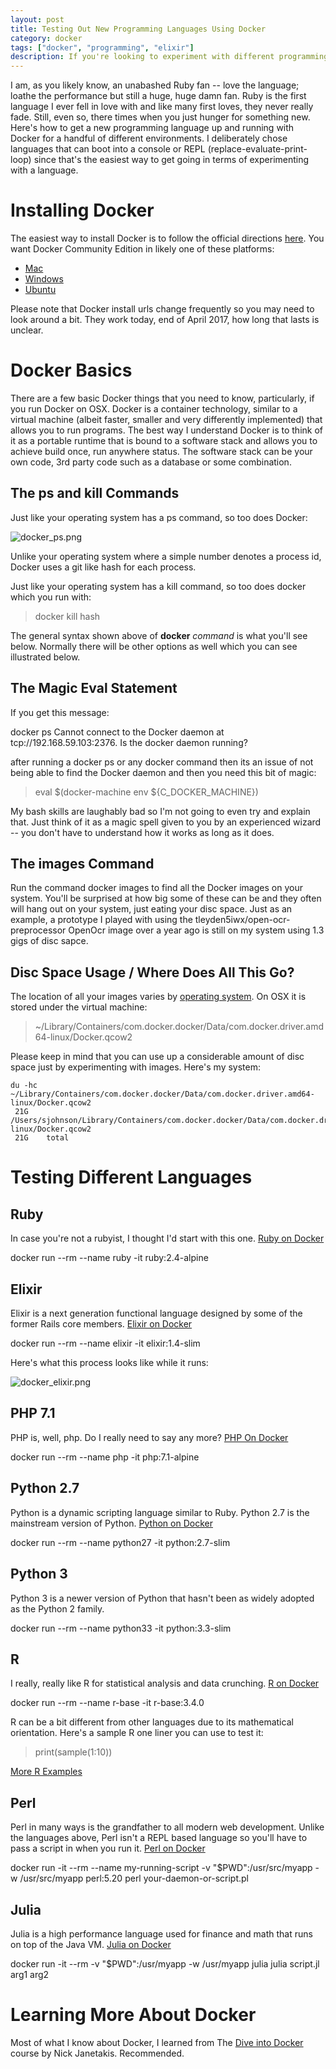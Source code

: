 ```yaml
---
layout: post
title: Testing Out New Programming Languages Using Docker
category: docker
tags: ["docker", "programming", "elixir"]
description: If you're looking to experiment with different programming languages then Docker can make this really, really easy -- far simpler than a native install.
---
```

I am, as you likely know, an unabashed Ruby fan -- love the language; loathe the performance but still a huge, huge damn fan.  Ruby is the first language I ever fell in love with and like many first loves, they never really fade.  Still, even so, there times when you just hunger for something new.  Here's how to get a new programming language up and running with Docker for a handful of different environments.  I deliberately chose languages that can boot into a console or REPL (replace-evaluate-print-loop) since that's the easiest way to get going in terms of experimenting with a language.

# Installing Docker

The easiest way to install Docker is to follow the official directions [here](https://docs.docker.com/engine/installation/).  You want Docker Community Edition in likely one of these platforms:

* [Mac](https://docs.docker.com/docker-for-mac/install/)
* [Windows](https://docs.docker.com/docker-for-windows/install/)
* [Ubuntu](https://docs.docker.com/engine/installation/linux/ubuntu/)

Please note that Docker install urls change frequently so you may need to look around a bit.  They work today, end of April 2017, how long that lasts is unclear.

# Docker Basics

There are a few basic Docker things that you need to know, particularly, if you run Docker on OSX.  Docker is a container technology, similar to a virtual machine (albeit faster, smaller and very differently implemented) that allows you to run programs.  The best way I understand Docker is to think of it as a portable runtime that is bound to a software stack and allows you to achieve build once, run anywhere status.  The software stack can be your own code, 3rd party code such as a database or some combination.

## The ps and kill Commands

Just like your operating system has a ps command, so too does Docker:

![docker_ps.png](/blog/assets/docker_ps.png)

Unlike your operating system where a simple number denotes a process id, Docker uses a git like hash for each process.

Just like your operating system has a kill command, so too does docker which you run with: 

> docker kill hash

The general syntax shown above of **docker** *command* is what you'll see below.  Normally there will be other options as well which you can see illustrated below.


## The Magic Eval Statement

If you get this message:

docker ps
Cannot connect to the Docker daemon at tcp://192.168.59.103:2376. Is the docker daemon running?

after running a docker ps or any docker command then its an issue of not being able to find the Docker daemon and then you need this bit of magic:

> eval $(docker-machine env ${C_DOCKER_MACHINE})

My bash skills are laughably bad so I'm not going to even try and explain that.  Just think of it as a magic spell given to you by an experienced wizard -- you don't have to understand how it works as long as it does.

## The images Command

Run the command docker images to find all the Docker images on your system.  You'll be surprised at how big some of these can be and they often will hang out on your system, just eating your disc space.  Just as an example, a prototype I played with using the tleyden5iwx/open-ocr-preprocessor OpenOcr image over a year ago is still on my system using 1.3 gigs of disc sapce.

## Disc Space Usage / Where Does All This Go?

The location of all your images varies by [operating system](http://stackoverflow.com/questions/19234831/where-are-docker-images-stored-on-the-host-machine).  On OSX it is stored under the virtual machine:

> ~/Library/Containers/com.docker.docker/Data/com.docker.driver.amd64-linux/Docker.qcow2

Please keep in mind that you can use up a considerable amount of disc space just by experimenting with images.  Here's my system:

    du -hc ~/Library/Containers/com.docker.docker/Data/com.docker.driver.amd64-linux/Docker.qcow2
     21G	/Users/sjohnson/Library/Containers/com.docker.docker/Data/com.docker.driver.amd64-linux/Docker.qcow2
     21G	total

# Testing Different Languages

## Ruby

In case you're not a rubyist, I thought I'd start with this one.  [Ruby on Docker](https://hub.docker.com/r/library/ruby/tags/)

docker run --rm --name ruby -it ruby:2.4-alpine

## Elixir 

Elixir is a next generation functional language designed by some of the former Rails core members.  [Elixir on Docker](https://hub.docker.com/_/elixir/)

docker run --rm --name elixir -it elixir:1.4-slim

Here's what this process looks like while it runs:

![docker_elixir.png](/blog/assets/docker_elixir.png)

## PHP 7.1

PHP is, well, php.  Do I really need to say any more?  [PHP On Docker](https://hub.docker.com/r/library/php/tags/)

docker run --rm --name php -it php:7.1-alpine

## Python 2.7

Python is a dynamic scripting language similar to Ruby.  Python 2.7 is the mainstream version of Python.  [Python on Docker](https://hub.docker.com/_/python/)

docker run --rm --name python27 -it python:2.7-slim

## Python 3

Python 3 is a newer version of Python that hasn't been as widely adopted as the Python 2 family.

docker run --rm --name python33 -it python:3.3-slim

## R

I really, really like R for statistical analysis and data crunching.  [R on Docker](https://hub.docker.com/_/r-base/)

docker run --rm --name r-base -it r-base:3.4.0

R can be a bit different from other languages due to its mathematical orientation.  Here's a sample R one liner you can use to test it:

> print(sample(1:10))

[More R Examples](http://www.rexamples.com/)

## Perl

Perl in many ways is the grandfather to all modern web development.  Unlike the languages above, Perl isn't a REPL based language so you'll have to pass a script in when you run it.  [Perl on Docker](https://hub.docker.com/_/perl/)

 docker run -it --rm --name my-running-script -v "$PWD":/usr/src/myapp -w /usr/src/myapp perl:5.20 perl your-daemon-or-script.pl

## Julia

Julia is a high performance language used for finance and math that runs on top of the Java VM.  [Julia on Docker](https://hub.docker.com/_/julia/)

docker run -it --rm -v "$PWD":/usr/myapp -w /usr/myapp julia julia script.jl arg1 arg2

# Learning More About Docker

Most of what I know about Docker, I learned from The [Dive into Docker](https://diveintodocker.com/courses/dive-into-docker) course by Nick Janetakis.  Recommended.